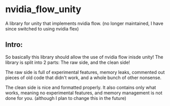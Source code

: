 # nvidia_flow_unity
 A library for unity that implements nvidia flow. (no longer maintained, I have since switched to using nvidia flex)

 ## Intro:
 So basically this library should allow the use of nvidia flow inisde unity! The library is split into 2 parts: The raw side, and the clean side!

 The raw side is full of experimental features, memory leaks, commented out pieces of old code that didn't work, and a whole bunch of other nonsense.

 The clean side is nice and formatted properly. It also contains only what works, meaning no experimental features, and memory management is not done for you. (although I plan to change this in the future)
